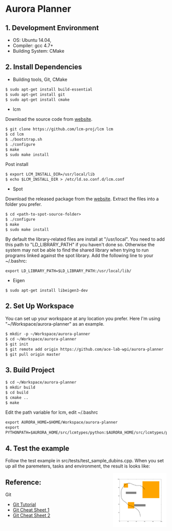 # Aurora Planner

## 1. Development Environment

* OS: Ubuntu 14.04,
* Compiler: gcc 4.7+
* Building System: CMake

## 2. Install Dependencies

* Building tools, Git, CMake
```
$ sudo apt-get install build-essential
$ sudo apt-get install git
$ sudo apt-get install cmake
```

* lcm

Download the source code from [website](https://github.com/lcm-proj/lcm).

```
$ git clone https://github.com/lcm-proj/lcm lcm
$ cd lcm
$ ./bootstrap.sh
$ ./configure
$ make
$ sudo make install
```

Post install

```
$ export LCM_INSTALL_DIR=/usr/local/lib
$ echo $LCM_INSTALL_DIR > /etc/ld.so.conf.d/lcm.conf
```


* Spot

Download the released package from the [website](https://spot.lrde.epita.fr/install.html). Extract the files into a folder you prefer.

```
$ cd <path-to-spot-source-folder>
$ ./configure
$ make
$ sudo make install
```

By default the library-related files are install at "/usr/local". You need to add this path to "LD_LIBRARY_PATH" if you haven't done so. Otherwise the system may not be able to find the shared library when trying to run programs linked against the spot library. Add the following line to your ~/.bashrc:

```
export LD_LIBRARY_PATH=$LD_LIBRARY_PATH:/usr/local/lib/
```

* Eigen

```
$ sudo apt-get install libeigen3-dev
```

## 2. Set Up Workspace
You can set up your workspace at any location you prefer. Here I'm using "~/Workspace/aurora-planner" as an example.
```
$ mkdir -p ~/Workspace/aurora-planner
$ cd ~/Workspace/aurora-planner
$ git init
$ git remote add origin https://github.com/ace-lab-wpi/aurora-planner
$ git pull origin master
```

## 3. Build Project

```
$ cd ~/Workspace/aurora-planner
$ mkdir build
$ cd build
$ cmake ..
$ make
```

Edit the path variable for lcm, edit ~/.bashrc
```
export AURORA_HOME=$HOME/Workspace/aurora-planner
export PYTHONPATH=$AURORA_HOME/src/lcmtypes/python:$AURORA_HOME/src/lcmtypes/python/sampling:$PYTHONPATH

```

## 4. Test the example

Follow the test example in src/tests/test_sample_dubins.cpp. 
When you set up all the paremeters, tasks and environment, the result is looks like:

<img src="/data/test_example.png" align="right" height="168" >

## Reference:
Git

* [Git Tutorial](http://cleanercode.com/introduction-to-git-talk/introduction-to-git.pdf)
* [Git Cheat Sheet 1](https://www.atlassian.com/dms/wac/images/landing/git/atlassian_git_cheatsheet.pdf)
* [Git Cheat Sheet 2](https://training.github.com/kit/downloads/github-git-cheat-sheet.pdf)
